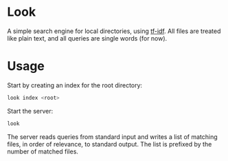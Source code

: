 # Look
A simple search engine for local directories, using [tf-idf](https://en.wikipedia.org/wiki/Tf%E2%80%93idf).
All files are treated like plain text, and all queries are single words (for now).

# Usage
Start by creating an index for the root directory:
```bash
look index <root>
```
Start the server:
```bash
look
```
The server reads queries from standard input and writes a list of matching files, in
order of relevance, to standard output. The list is prefixed by the number of matched files.
